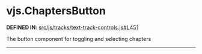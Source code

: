 <!-- GENERATED FROM SOURCE -->

# vjs.ChaptersButton

__DEFINED IN__: [src/js/tracks/text-track-controls.js#L451](https://github.com/videojs/video.js/blob/master/src/js/tracks/text-track-controls.js#L451)  

The button component for toggling and selecting chapters

---

